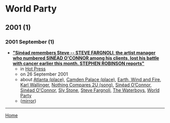 # World Party

## 2001 (1)

### 2001 September (1)

 - [**"Sinéad remembers Steve -- STEVE FARGNOLI, the artist manager who numbered SINÉAD O'CONNOR among his clients, lost his battle with cancer earlier this month. STEPHEN ROBINSON reports"**](https://www.hotpress.com/music/sineacutead-remembers-steve-1525753)
    - in [Hot Press](../../publications/f-j/hot-press/index.md)
    - on 26 September 2001
    - about [Atlanta (place)](../../topics/place/atlanta/index.md), [Camden Palace (place)](../../topics/place/camden-palace/index.md), [Earth, Wind and Fire](../../topics/earth-wind-and-fire/index.md), [Karl Wallinger](../../topics/karl-wallinger/index.md), [Nothing Compares 2U (song)](../../topics/song/nothing-compares-2u/index.md), [Sinéad O’Connor](../../topics/sin-ad-o-connor/index.md), [Sinéad O'Connor](../../topics/sin-ad-o-connor/index.md), [Sly Stone](../../topics/sly-stone/index.md), [Steve Fargnoli](../../topics/steve-fargnoli/index.md), [The Waterboys](../../topics/the-waterboys/index.md), [World Party](../../topics/world-party/index.md)
    - ([mirror](https://web.archive.org/web/*/https://www.hotpress.com/music/sineacutead-remembers-steve-1525753))

----

[Home](../index.md)
